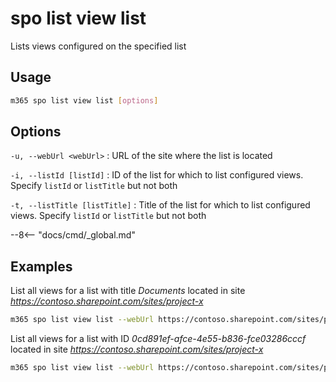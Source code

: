 # spo list view list

Lists views configured on the specified list

## Usage

```sh
m365 spo list view list [options]
```

## Options

`-u, --webUrl <webUrl>`
: URL of the site where the list is located

`-i, --listId [listId]`
: ID of the list for which to list configured views. Specify `listId` or `listTitle` but not both

`-t, --listTitle [listTitle]`
: Title of the list for which to list configured views. Specify `listId` or `listTitle` but not both

--8<-- "docs/cmd/_global.md"

## Examples

List all views for a list with title *Documents* located in site *https://contoso.sharepoint.com/sites/project-x*

```sh
m365 spo list view list --webUrl https://contoso.sharepoint.com/sites/project-x --listTitle Documents
```

List all views for a list with ID *0cd891ef-afce-4e55-b836-fce03286cccf* located in site *https://contoso.sharepoint.com/sites/project-x*

```sh
m365 spo list view list --webUrl https://contoso.sharepoint.com/sites/project-x --listId 0cd891ef-afce-4e55-b836-fce03286cccf
```
